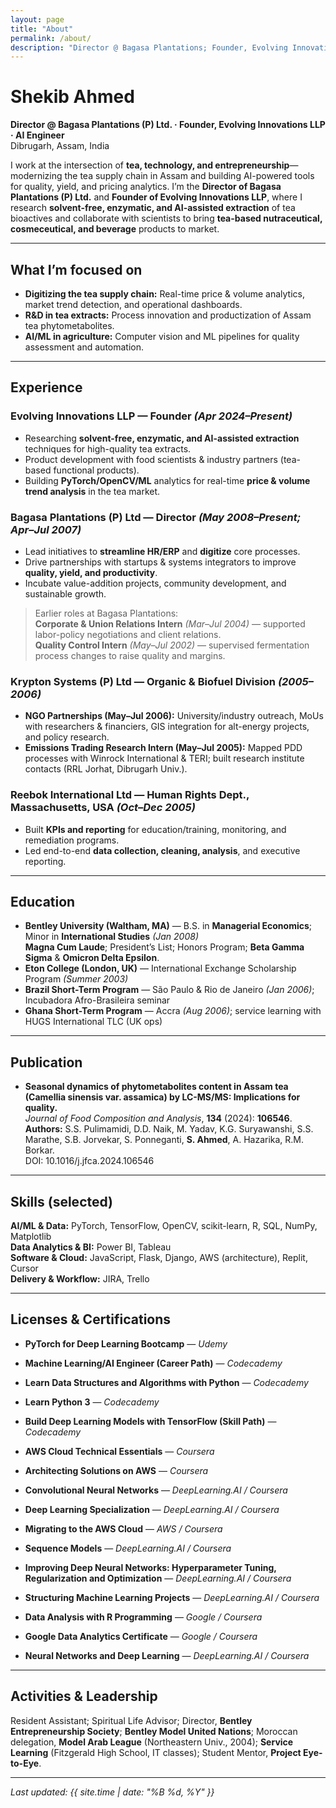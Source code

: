 ```yaml
---
layout: page
title: "About"
permalink: /about/
description: "Director @ Bagasa Plantations; Founder, Evolving Innovations LLP; AI/ML for tea & agri-supply chains."
---
```


# Shekib Ahmed

**Director @ Bagasa Plantations (P) Ltd. · Founder, Evolving Innovations LLP · AI Engineer**  
Dibrugarh, Assam, India

I work at the intersection of **tea, technology, and entrepreneurship**—modernizing the tea supply chain in Assam and building AI-powered tools for quality, yield, and pricing analytics. I’m the **Director of Bagasa Plantations (P) Ltd.** and **Founder of Evolving Innovations LLP**, where I research **solvent-free, enzymatic, and AI-assisted extraction** of tea bioactives and collaborate with scientists to bring **tea-based nutraceutical, cosmeceutical, and beverage** products to market.

---

## What I’m focused on
- **Digitizing the tea supply chain:** Real-time price & volume analytics, market trend detection, and operational dashboards.  
- **R&D in tea extracts:** Process innovation and productization of Assam tea phytometabolites.  
- **AI/ML in agriculture:** Computer vision and ML pipelines for quality assessment and automation.

---

## Experience

### Evolving Innovations LLP — Founder *(Apr 2024–Present)*
- Researching **solvent-free, enzymatic, and AI-assisted extraction** techniques for high-quality tea extracts.  
- Product development with food scientists & industry partners (tea-based functional products).  
- Building **PyTorch/OpenCV/ML** analytics for real-time **price & volume trend analysis** in the tea market.

### Bagasa Plantations (P) Ltd — Director *(May 2008–Present; Apr–Jul 2007)*
- Lead initiatives to **streamline HR/ERP** and **digitize** core processes.  
- Drive partnerships with startups & systems integrators to improve **quality, yield, and productivity**.  
- Incubate value-addition projects, community development, and sustainable growth.

> Earlier roles at Bagasa Plantations:  
> **Corporate & Union Relations Intern** *(Mar–Jul 2004)* — supported labor-policy negotiations and client relations.  
> **Quality Control Intern** *(May–Jul 2002)* — supervised fermentation process changes to raise quality and margins.

### Krypton Systems (P) Ltd — Organic & Biofuel Division *(2005–2006)*
- **NGO Partnerships (May–Jul 2006):** University/industry outreach, MoUs with researchers & financiers, GIS integration for alt-energy projects, and policy research.  
- **Emissions Trading Research Intern (May–Jul 2005):** Mapped PDD processes with Winrock International & TERI; built research institute contacts (RRL Jorhat, Dibrugarh Univ.).

### Reebok International Ltd — Human Rights Dept., Massachusetts, USA *(Oct–Dec 2005)*
- Built **KPIs and reporting** for education/training, monitoring, and remediation programs.  
- Led end-to-end **data collection, cleaning, analysis**, and executive reporting.

---

## Education
- **Bentley University (Waltham, MA)** — B.S. in **Managerial Economics**; Minor in **International Studies** *(Jan 2008)*  
  **Magna Cum Laude**; President’s List; Honors Program; **Beta Gamma Sigma** & **Omicron Delta Epsilon**.
- **Eton College (London, UK)** — International Exchange Scholarship Program *(Summer 2003)*  
- **Brazil Short-Term Program** — São Paulo & Rio de Janeiro *(Jan 2006)*; Incubadora Afro-Brasileira seminar  
- **Ghana Short-Term Program** — Accra *(Aug 2006)*; service learning with HUGS International TLC (UK ops)

---

## Publication
- **Seasonal dynamics of phytometabolites content in Assam tea (Camellia sinensis var. assamica) by LC-MS/MS: Implications for quality.**  
  *Journal of Food Composition and Analysis*, **134** (2024): **106546**.  
  **Authors:** S.S. Pulimamidi, D.D. Naik, M. Yadav, K.G. Suryawanshi, S.S. Marathe, S.B. Jorvekar, S. Ponneganti, **S. Ahmed**, A. Hazarika, R.M. Borkar.  
  DOI: 10.1016/j.jfca.2024.106546

---

## Skills (selected)
**AI/ML & Data:** PyTorch, TensorFlow, OpenCV, scikit-learn, R, SQL, NumPy, Matplotlib  
**Data Analytics & BI:** Power BI, Tableau  
**Software & Cloud:** JavaScript, Flask, Django, AWS (architecture), Replit, Cursor  
**Delivery & Workflow:** JIRA, Trello

---

## Licenses & Certifications

- **PyTorch for Deep Learning Bootcamp** — *Udemy*

- **Machine Learning/AI Engineer (Career Path)** — *Codecademy*
  
- **Learn Data Structures and Algorithms with Python** — *Codecademy*

- **Learn Python 3** — *Codecademy*

- **Build Deep Learning Models with TensorFlow (Skill Path)** — *Codecademy*

- **AWS Cloud Technical Essentials** — *Coursera*

- **Architecting Solutions on AWS** — *Coursera*

- **Convolutional Neural Networks** — *DeepLearning.AI / Coursera*

- **Deep Learning Specialization** — *DeepLearning.AI / Coursera*

- **Migrating to the AWS Cloud** — *AWS / Coursera*

- **Sequence Models** — *DeepLearning.AI / Coursera*

- **Improving Deep Neural Networks: Hyperparameter Tuning, Regularization and Optimization** — *DeepLearning.AI / Coursera*
- **Structuring Machine Learning Projects** — *DeepLearning.AI / Coursera*

- **Data Analysis with R Programming** — *Google / Coursera*

- **Google Data Analytics Certificate** — *Google / Coursera*

- **Neural Networks and Deep Learning** — *DeepLearning.AI / Coursera*

---

## Activities & Leadership
Resident Assistant; Spiritual Life Advisor; Director, **Bentley Entrepreneurship Society**; **Bentley Model United Nations**; Moroccan delegation, **Model Arab League** (Northeastern Univ., 2004); **Service Learning** (Fitzgerald High School, IT classes); Student Mentor, **Project Eye-to-Eye**.

---

*Last updated: {{ site.time | date: "%B %d, %Y" }}*
